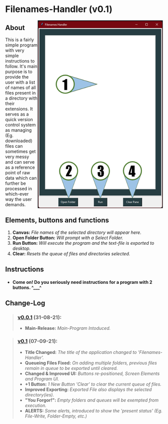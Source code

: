 # Filenames-Handler (v0.1)

<img align="right" src="https://raw.githubusercontent.com/LiT-BRo/Filenames-Handler/main/Misc/Elements(v0.1).png" alt="Elements-Number-Labled" width="400"/>

## About
This is a fairly simple program with very simple instructions to follow. It's main purpose is to provide the user with a list of names of all files present in a directory with their extensions. It serves as a quick version control system as managing (Eg. downloaded) files can sometimes get very messy and can serve as a reference point of raw data which can further be processed  in which-ever way the user demands.

## Elements, buttons and functions

1) **Canvas:** *File names of the selected directory will appear here.*
2) **Open Folder Button:** *Will prompt with a Select Folder.*
3) **Run Button:** *Will execute the program and the text-file is exported to desktop.*
4) **Clear:** *Resets the queue of files and directories selected.*

## Instructions
- #### **Come on! Do you seriously need instructions for a program with 2 buttons. ^___^**

## Change-Log
> ### [v0.0.1](https://github.com/LiT-BRo/Filenames-Handler/tree/main/(v0.0.1)) (31-08-21):
> -  **Main-Release:** *Main-Program Intoduced.*

> ### [v0.1](https://github.com/LiT-BRo/Filenames-Handler/tree/main/(v0.1)) (07-09-21):
> - **Title Changed:** *The title of the application changed to 'Filenames-Handler'.*
> - **Queueing Files Fixed:** *On adding multiple folders, previous files remain in queue to be exported until cleared.*
> - **Changed & Improved UI:** *Buttons re-positioned, Screen Elements and Program UI.*
> - **+1 Button:** *1 New Button 'Clear' to clear the current queue of files.*
> - **Improved Exporting:** *Exported File also displays the selected directory(ies).*
> - **"You Forgor!":** *Empty folders and queues will be exempted from execution.*
> - **ALERTS:** *Some alerts, introduced to show the 'present status' (Eg. File-Write, Folder-Empty, etc.)*
